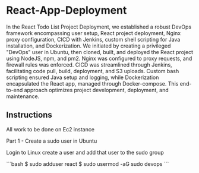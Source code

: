 # React-App-Deployment
<p>In the React Todo List Project Deployment, we established a robust DevOps framework encompassing user setup, React project deployment, Nginx proxy configuration, CICD with Jenkins, custom shell scripting for Java installation, and Dockerization. We initiated by creating a privileged "DevOps" user in Ubuntu, then cloned, built, and deployed the React project using NodeJS, npm, and pm2. Nginx was configured to proxy requests, and firewall rules was enforced. CICD was streamlined through Jenkins, facilitating code pull, build, deployment, and S3 uploads. Custom bash scripting ensured Java setup and logging, while Dockerization encapsulated the React app, managed through Docker-compose. This end-to-end approach optimizes project development, deployment, and maintenance.
</p>

## Instructions
<p>All work to be done on Ec2 instance</p>

Part 1 - Create a sudo user in Ubuntu
<p>Login to Linux create a user and add that user to the sudo group</p>
```bash
$ sudo adduser react
$ sudo usermod -aG sudo devops
```
